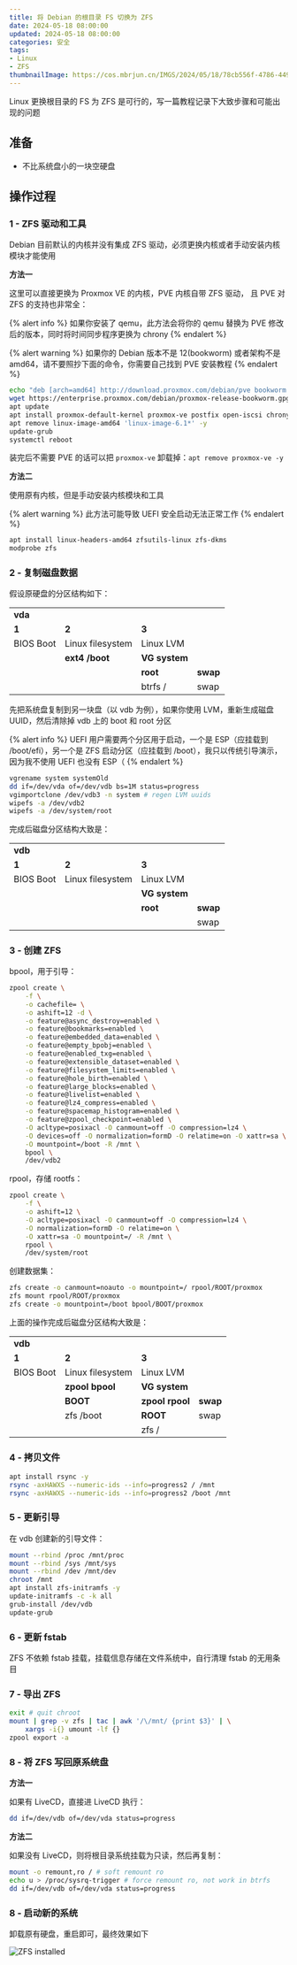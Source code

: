 ```yaml
---
title: 将 Debian 的根目录 FS 切换为 ZFS
date: 2024-05-18 08:00:00
updated: 2024-05-18 08:00:00
categories: 安全
tags:
- Linux
- ZFS
thumbnailImage: https://cos.mbrjun.cn/IMGS/2024/05/18/78cb556f-4786-4496-ad2d-9a1802aa81d6.webp
---
```

Linux 更换根目录的 FS 为 ZFS 是可行的，写一篇教程记录下大致步骤和可能出现的问题  
<!-- more -->

## 准备
- 不比系统盘小的一块空硬盘

## 操作过程
### 1 - ZFS 驱动和工具
Debian 目前默认的内核并没有集成 ZFS 驱动，必须更换内核或者手动安装内核模块才能使用  

**方法一**

这里可以直接更换为 Proxmox VE 的内核，PVE 内核自带 ZFS 驱动， 且 PVE 对 ZFS 的支持也非常全： 

{% alert info %}
如果你安装了 qemu，此方法会将你的 qemu 替换为 PVE 修改后的版本，同时将时间同步程序更换为 chrony
{% endalert %}

{% alert warning %}
如果你的 Debian 版本不是 12(bookworm) 或者架构不是 amd64，请不要照抄下面的命令，你需要自己找到 PVE 安装教程
{% endalert %}

```sh
echo "deb [arch=amd64] http://download.proxmox.com/debian/pve bookworm pve-no-subscription" > /etc/apt/sources.list.d/pve-install-repo.list
wget https://enterprise.proxmox.com/debian/proxmox-release-bookworm.gpg -O /etc/apt/trusted.gpg.d/proxmox-release-bookworm.gpg 
apt update
apt install proxmox-default-kernel proxmox-ve postfix open-iscsi chrony -y
apt remove linux-image-amd64 'linux-image-6.1*' -y
update-grub
systemctl reboot
```

装完后不需要 PVE 的话可以把 ``proxmox-ve`` 卸载掉：``apt remove proxmox-ve -y``

**方法二**

使用原有内核，但是手动安装内核模块和工具

{% alert warning %}
此方法可能导致 UEFI 安全启动无法正常工作
{% endalert %}

```sh
apt install linux-headers-amd64 zfsutils-linux zfs-dkms
modprobe zfs
```

### 2 - 复制磁盘数据
假设原硬盘的分区结构如下：  

<table>
    <tr>
        <td colspan="2"><b>vda</b></td>
    <tr>
    <tr>
        <td><b>1</b></td>
        <td><b>2</b></td>
        <td><b>3</b></td>
        <td></td>
    <tr>
    <tr>
        <td>BIOS Boot</td>
        <td>Linux filesystem</td>
        <td>Linux LVM</td>
        <td></td>
    <tr>
    <tr>
        <td></td>
        <td><b>ext4 /boot</b></td>
        <td><b>VG system</b></td>
        <td></td>
    <tr>
    <tr>
        <td></td>
        <td></td>
        <td><b>root</b></td>
        <td><b>swap</b></td>
    <tr>
    <tr>
        <td></td>
        <td></td>
        <td>btrfs /</td>
        <td>swap</td>
    <tr>
</table>

先把系统盘复制到另一块盘（以 vdb 为例），如果你使用 LVM，重新生成磁盘 UUID，然后清除掉 vdb 上的 boot 和 root 分区

{% alert info %}
UEFI 用户需要两个分区用于启动，一个是 ESP（应挂载到 /boot/efi），另一个是 ZFS 启动分区（应挂载到 /boot），我只以传统引导演示，因为我不使用 UEFI 也没有 ESP（
{% endalert %}

```sh
vgrename system systemOld
dd if=/dev/vda of=/dev/vdb bs=1M status=progress
vgimportclone /dev/vdb3 -n system # regen LVM uuids
wipefs -a /dev/vdb2
wipefs -a /dev/system/root
```

完成后磁盘分区结构大致是：  

<table>
    <tr>
        <td colspan="2"><b>vdb</b></td>
    <tr>
    <tr>
        <td><b>1</b></td>
        <td><b>2</b></td>
        <td><b>3</b></td>
        <td></td>
    <tr>
    <tr>
        <td>BIOS Boot</td>
        <td>Linux filesystem</td>
        <td>Linux LVM</td>
        <td></td>
    <tr>
    <tr>
        <td></td>
        <td></td>
        <td><b>VG system</b></td>
        <td></td>
    <tr>
    <tr>
        <td></td>
        <td></td>
        <td><b>root</b></td>
        <td><b>swap</b></td>
    <tr>
    <tr>
        <td></td>
        <td></td>
        <td></td>
        <td>swap</td>
    <tr>
</table>

### 3 - 创建 ZFS
bpool，用于引导：  

```sh
zpool create \
    -f \
    -o cachefile= \
    -o ashift=12 -d \
    -o feature@async_destroy=enabled \
    -o feature@bookmarks=enabled \
    -o feature@embedded_data=enabled \
    -o feature@empty_bpobj=enabled \
    -o feature@enabled_txg=enabled \
    -o feature@extensible_dataset=enabled \
    -o feature@filesystem_limits=enabled \
    -o feature@hole_birth=enabled \
    -o feature@large_blocks=enabled \
    -o feature@livelist=enabled \
    -o feature@lz4_compress=enabled \
    -o feature@spacemap_histogram=enabled \
    -o feature@zpool_checkpoint=enabled \
    -O acltype=posixacl -O canmount=off -O compression=lz4 \
    -O devices=off -O normalization=formD -O relatime=on -O xattr=sa \
    -O mountpoint=/boot -R /mnt \
    bpool \
    /dev/vdb2
```

rpool，存储 rootfs：

```sh
zpool create \
    -f \
    -o ashift=12 \
    -O acltype=posixacl -O canmount=off -O compression=lz4 \
    -O normalization=formD -O relatime=on \
    -O xattr=sa -O mountpoint=/ -R /mnt \
    rpool \
    /dev/system/root
```

创建数据集：

```sh
zfs create -o canmount=noauto -o mountpoint=/ rpool/ROOT/proxmox
zfs mount rpool/ROOT/proxmox
zfs create -o mountpoint=/boot bpool/BOOT/proxmox
```

上面的操作完成后磁盘分区结构大致是：  

<table>
    <tr>
        <td colspan="2"><b>vdb</b></td>
    <tr>
    <tr>
        <td><b>1</b></td>
        <td><b>2</b></td>
        <td><b>3</b></td>
        <td></td>
    <tr>
    <tr>
        <td>BIOS Boot</td>
        <td>Linux filesystem</td>
        <td>Linux LVM</td>
        <td></td>
    <tr>
    <tr>
        <td></td>
        <td><b>zpool bpool</b></td>
        <td><b>VG system</b></td>
        <td></td>
    <tr>
    <tr>
        <td></td>
        <td><b>BOOT</b></td>
        <td><b>zpool rpool</b></td>
        <td><b>swap</b></td>
    <tr>
    <tr>
        <td></td>
        <td>zfs /boot</td>
        <td><b>ROOT</b></td>
        <td>swap</td>
    <tr>
    <tr>
        <td></td>
        <td></td>
        <td>zfs /</td>
        <td></td>
    <tr>
</table>

### 4 - 拷贝文件
```sh
apt install rsync -y
rsync -axHAWXS --numeric-ids --info=progress2 / /mnt
rsync -axHAWXS --numeric-ids --info=progress2 /boot /mnt
```

### 5 - 更新引导
在 vdb 创建新的引导文件：  

```sh
mount --rbind /proc /mnt/proc
mount --rbind /sys /mnt/sys
mount --rbind /dev /mnt/dev
chroot /mnt
apt install zfs-initramfs -y
update-initramfs -c -k all
grub-install /dev/vdb
update-grub
```

### 6 - 更新 fstab
ZFS 不依赖 fstab 挂载，挂载信息存储在文件系统中，自行清理 fstab 的无用条目

### 7 - 导出 ZFS
```sh
exit # quit chroot
mount | grep -v zfs | tac | awk '/\/mnt/ {print $3}' | \
    xargs -i{} umount -lf {}
zpool export -a
```

### 8 - 将 ZFS 写回原系统盘
**方法一**

如果有 LiveCD，直接进 LiveCD 执行：
```sh
dd if=/dev/vdb of=/dev/vda status=progress
```

**方法二**

如果没有 LiveCD，则将根目录系统挂载为只读，然后再复制：
```sh
mount -o remount,ro / # soft remount ro
echo u > /proc/sysrq-trigger # force remount ro, not work in btrfs
dd if=/dev/vdb of=/dev/vda status=progress
```

### 8 - 启动新的系统
卸载原有硬盘，重启即可，最终效果如下  

![ZFS installed](https://cos.mbrjun.cn/IMGS/2024/05/18/80753f54-2a33-4adf-b11b-c4ef865757b0.webp)

